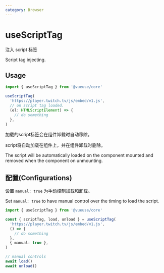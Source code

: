 ```yaml
---
category: Browser
---
```


# useScriptTag

注入 script 标签

Script tag injecting.

## Usage

```js
import { useScriptTag } from '@vueuse/core'

useScriptTag(
  'https://player.twitch.tv/js/embed/v1.js',
  // on script tag loaded.
  (el: HTMLScriptElement) => {
    // do something
  },
)
```

加载的script标签会在组件卸载时自动移除。

script将自动加载在组件上，并在组件卸载时删除。

The script will be automatically loaded on the component mounted and removed when the component on unmounting.

## 配置(Configurations)

设置 `manual: true` 为手动控制加载和卸载。

Set `manual: true` to have manual control over the timing to load the script.

```ts
import { useScriptTag } from '@vueuse/core'

const { scriptTag, load, unload } = useScriptTag(
  'https://player.twitch.tv/js/embed/v1.js',
  () => {
    // do something
  },
  { manual: true },
)

// manual controls
await load()
await unload()
```
